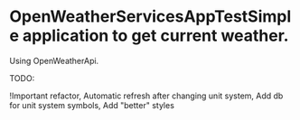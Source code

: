 # OpenWeatherServicesAppTestSimple application to get current weather.

Using OpenWeatherApi.



TODO:

!Important refactor,
Automatic refresh after changing unit system,
Add db for unit system symbols,
Add "better" styles